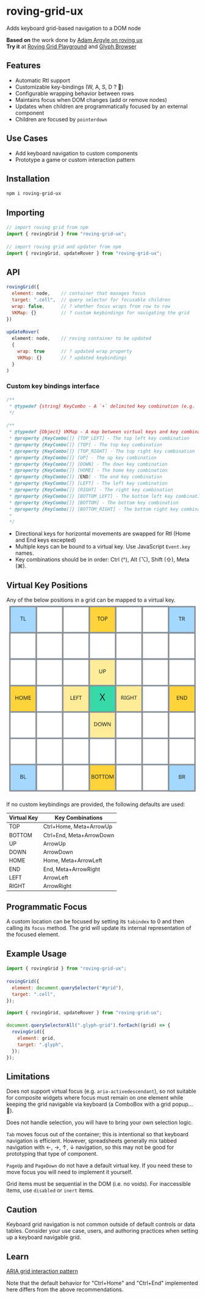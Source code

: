 # roving-grid-ux

Adds keyboard grid-based navigation to a DOM node

**Based on** the work done by [Adam Argyle on roving ux](https://github.com/argyleink/roving-ux)  
**Try it** at [Roving Grid Playground](https://roving-grid.netlify.app/grid-playground) and [Glyph Browser](https://roving-grid.netlify.app/glyph-browser)

## Features

- Automatic Rtl support
- Customizable key-bindings (W, A, S, D ? 👀)
- Configurable wrapping behavior between rows
- Maintains focus when DOM changes (add or remove nodes)
- Updates when children are programmatically focused by an external component
- Children are focused by `pointerdown`

## Use Cases

- Add keyboard navigation to custom components
- Prototype a game or custom interaction pattern

## Installation

```bash
npm i roving-grid-ux
```

## Importing

```javascript
// import roving grid from npm
import { rovingGrid } from "roving-grid-ux";

// import roving grid and updater from npm
import { rovingGrid, updateRover } from "roving-grid-ux";
```

## API

```javascript
rovingGrid({
  element: node,    // container that manages focus
  target: ".cell",  // query selector for focusable children
  wrap: false,      // ? whether focus wraps from row to row
  VKMap: {}         // ? custom keybindings for navigating the grid
})

updateRover(
  element: node,    // roving container to be updated
  {
    wrap: true      // ? updated wrap property
    VKMap: {}       // ? updated keybindings
  }
)
```

### Custom key bindings interface

```javascript
/**
 * @typedef {string} KeyCombo - A `+` delimited key combination (e.g. `Ctrl+Home`)
 */

/**
 * @typedef {Object} VKMap - A map between virtual keys and key combinations
 * @property {KeyCombo[]} [TOP_LEFT] - The top left key combination
 * @property {KeyCombo[]} [TOP] - The top key combination
 * @property {KeyCombo[]} [TOP_RIGHT] - The top right key combination
 * @property {KeyCombo[]} [UP] - The up key combination
 * @property {KeyCombo[]} [DOWN] - The down key combination
 * @property {KeyCombo[]} [HOME] - The home key combination
 * @property {KeyCombo[]} [END] - The end key combination
 * @property {KeyCombo[]} [LEFT] - The left key combination
 * @property {KeyCombo[]} [RIGHT] - The right key combination
 * @property {KeyCombo[]} [BOTTOM_LEFT] - The bottom left key combination
 * @property {KeyCombo[]} [BOTTOM] - The bottom key combination
 * @property {KeyCombo[]} [BOTTOM_RIGHT] - The bottom right key combination
 *
 */
```

- Directional keys for horizontal movements are swapped for Rtl (Home and End keys excepted)
- Multiple keys can be bound to a virtual key. Use JavaScript `Event.key` names.
- Key combinations should be in order: Ctrl (^), Alt (⌥), Shift (⇧), Meta (⌘).

## Virtual Key Positions

Any of the below positions in a grid can be mapped to a virtual key.  
![7x7 grid denoting virtual key positions Top Left, Top, Top Right, Up, Home, Left, Right, End, Down, Bottom Left, Bottom, Bottom Right, relative to the current position](/assets/grid-positions.svg)

If no custom keybindings are provided, the following defaults are used:

| Virtual Key | Key Combinations         |
| ----------- | ------------------------ |
| TOP         | Ctrl+Home, Meta+ArrowUp  |
| BOTTOM      | Ctrl+End, Meta+ArrowDown |
| UP          | ArrowUp                  |
| DOWN        | ArrowDown                |
| HOME        | Home, Meta+ArrowLeft     |
| END         | End, Meta+ArrowRight     |
| LEFT        | ArrowLeft                |
| RIGHT       | ArrowRight               |

## Programmatic Focus

A custom location can be focused by setting its `tabindex` to 0 and then calling
its `focus` method. The grid will update its internal representation of the
focused element.

## Example Usage

```javascript
import { rovingGrid } from "roving-grid-ux";

rovingGrid({
  element: document.querySelector("#grid"),
  target: ".cell",
});
```

```javascript
import { rovingGrid, updateRover } from "roving-grid-ux";

document.querySelectorAll(".glyph-grid").forEach((grid) => {
  rovingGrid({
    element: grid,
    target: ".glyph",
  });
});
```

## Limitations

Does not support virtual focus (e.g. `aria-activedescendant`), so not suitable
for composite widgets where focus must remain on one element while keeping the
grid navigable via keyboard (a ComboBox with a grid popup... 🤔).

Does not handle selection, you will have to bring your own selection logic.

`Tab` moves focus out of the container; this is intentional so that keyboard
navigation is efficient. However, spreadsheets generally mix tabbed navigation
with ←, →, ↑, ↓ navigation, so this may not be good for prototyping that type
of component.

`PageUp` and `PageDown` do not have a default virtual key. If you need these to move focus you will need to implement it yourself.

Grid items must be sequential in the DOM (i.e. no voids). For inaccessible items, use `disabled` or `inert` items.

## Caution

Keyboard grid navigation is not common outside of default controls or data
tables. Consider your use case, users, and authoring practices when setting up
a keyboard navigable grid.

## Learn

[ARIA grid interaction pattern](https://www.w3.org/WAI/ARIA/apg/patterns/grid/)

Note that the default behavior for "Ctrl+Home" and "Ctrl+End" implemented here
differs from the above recommendations.
